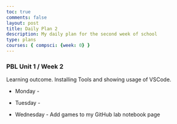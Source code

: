 ```yaml
---
toc: true
comments: false
layout: post
title: Daily Plan 2 
description: My daily plan for the second week of school
type: plans
courses: { compsci: {week: 0} }
---
```


### PBL Unit 1 / Week 2
Learning outcome.  Installing Tools and showing usage of VSCode.
- Monday -

- Tuesday - 

- Wednesday - Add games to my GitHub lab notebook page

